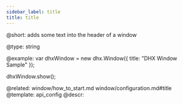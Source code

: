 ```yaml
---
sidebar_label: title
title: title
---          
```


@short: 
adds some text into the header of a window




@type: string

@example: 
var dhxWindow = new dhx.Window({
    title: "DHX Window Sample"
});

dhxWindow.show();

@related: window/how_to_start.md
window/configuration.md#title
@template:	api_config
@descr: 



